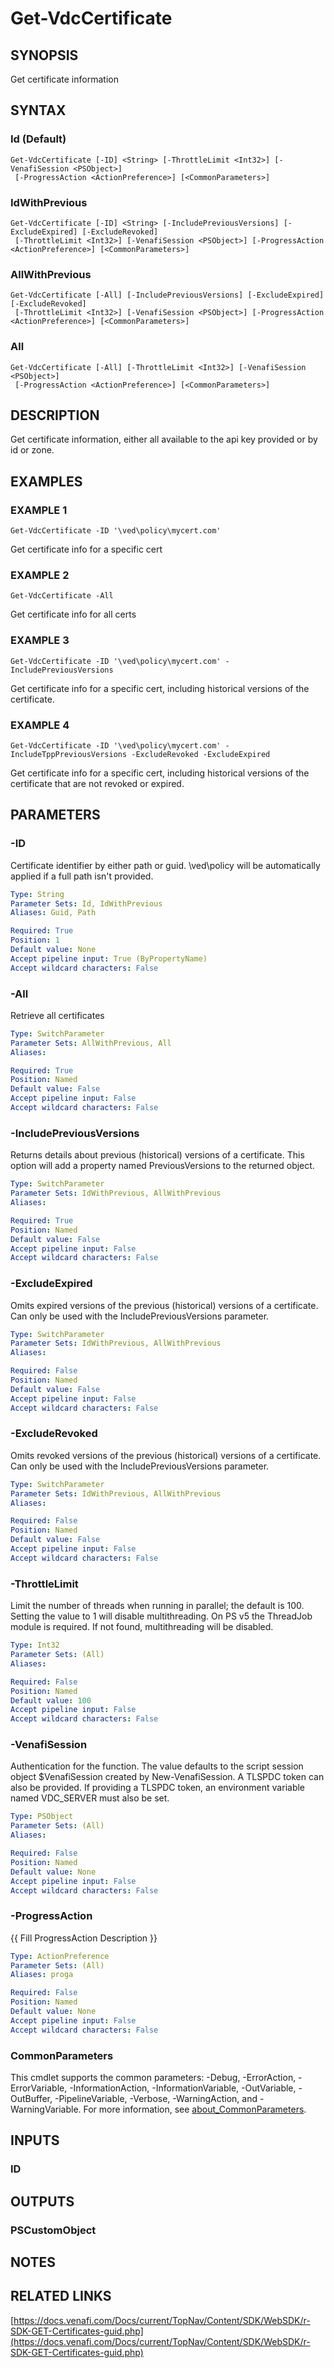 # Get-VdcCertificate

## SYNOPSIS
Get certificate information

## SYNTAX

### Id (Default)
```
Get-VdcCertificate [-ID] <String> [-ThrottleLimit <Int32>] [-VenafiSession <PSObject>]
 [-ProgressAction <ActionPreference>] [<CommonParameters>]
```

### IdWithPrevious
```
Get-VdcCertificate [-ID] <String> [-IncludePreviousVersions] [-ExcludeExpired] [-ExcludeRevoked]
 [-ThrottleLimit <Int32>] [-VenafiSession <PSObject>] [-ProgressAction <ActionPreference>] [<CommonParameters>]
```

### AllWithPrevious
```
Get-VdcCertificate [-All] [-IncludePreviousVersions] [-ExcludeExpired] [-ExcludeRevoked]
 [-ThrottleLimit <Int32>] [-VenafiSession <PSObject>] [-ProgressAction <ActionPreference>] [<CommonParameters>]
```

### All
```
Get-VdcCertificate [-All] [-ThrottleLimit <Int32>] [-VenafiSession <PSObject>]
 [-ProgressAction <ActionPreference>] [<CommonParameters>]
```

## DESCRIPTION
Get certificate information, either all available to the api key provided or by id or zone.

## EXAMPLES

### EXAMPLE 1
```
Get-VdcCertificate -ID '\ved\policy\mycert.com'
```

Get certificate info for a specific cert

### EXAMPLE 2
```
Get-VdcCertificate -All
```

Get certificate info for all certs

### EXAMPLE 3
```
Get-VdcCertificate -ID '\ved\policy\mycert.com' -IncludePreviousVersions
```

Get certificate info for a specific cert, including historical versions of the certificate.

### EXAMPLE 4
```
Get-VdcCertificate -ID '\ved\policy\mycert.com' -IncludeTppPreviousVersions -ExcludeRevoked -ExcludeExpired
```

Get certificate info for a specific cert, including historical versions of the certificate that are not revoked or expired.

## PARAMETERS

### -ID
Certificate identifier by either path or guid.
\ved\policy will be automatically applied if a full path isn't provided.

```yaml
Type: String
Parameter Sets: Id, IdWithPrevious
Aliases: Guid, Path

Required: True
Position: 1
Default value: None
Accept pipeline input: True (ByPropertyName)
Accept wildcard characters: False
```

### -All
Retrieve all certificates

```yaml
Type: SwitchParameter
Parameter Sets: AllWithPrevious, All
Aliases:

Required: True
Position: Named
Default value: False
Accept pipeline input: False
Accept wildcard characters: False
```

### -IncludePreviousVersions
Returns details about previous (historical) versions of a certificate.
This option will add a property named PreviousVersions to the returned object.

```yaml
Type: SwitchParameter
Parameter Sets: IdWithPrevious, AllWithPrevious
Aliases:

Required: True
Position: Named
Default value: False
Accept pipeline input: False
Accept wildcard characters: False
```

### -ExcludeExpired
Omits expired versions of the previous (historical) versions of a certificate.
Can only be used with the IncludePreviousVersions parameter.

```yaml
Type: SwitchParameter
Parameter Sets: IdWithPrevious, AllWithPrevious
Aliases:

Required: False
Position: Named
Default value: False
Accept pipeline input: False
Accept wildcard characters: False
```

### -ExcludeRevoked
Omits revoked versions of the previous (historical) versions of a certificate.
Can only be used with the IncludePreviousVersions parameter.

```yaml
Type: SwitchParameter
Parameter Sets: IdWithPrevious, AllWithPrevious
Aliases:

Required: False
Position: Named
Default value: False
Accept pipeline input: False
Accept wildcard characters: False
```

### -ThrottleLimit
Limit the number of threads when running in parallel; the default is 100.
Setting the value to 1 will disable multithreading.
On PS v5 the ThreadJob module is required. 
If not found, multithreading will be disabled.

```yaml
Type: Int32
Parameter Sets: (All)
Aliases:

Required: False
Position: Named
Default value: 100
Accept pipeline input: False
Accept wildcard characters: False
```

### -VenafiSession
Authentication for the function.
The value defaults to the script session object $VenafiSession created by New-VenafiSession.
A TLSPDC token can also be provided.
If providing a TLSPDC token, an environment variable named VDC_SERVER must also be set.

```yaml
Type: PSObject
Parameter Sets: (All)
Aliases:

Required: False
Position: Named
Default value: None
Accept pipeline input: False
Accept wildcard characters: False
```

### -ProgressAction
{{ Fill ProgressAction Description }}

```yaml
Type: ActionPreference
Parameter Sets: (All)
Aliases: proga

Required: False
Position: Named
Default value: None
Accept pipeline input: False
Accept wildcard characters: False
```

### CommonParameters
This cmdlet supports the common parameters: -Debug, -ErrorAction, -ErrorVariable, -InformationAction, -InformationVariable, -OutVariable, -OutBuffer, -PipelineVariable, -Verbose, -WarningAction, and -WarningVariable. For more information, see [about_CommonParameters](http://go.microsoft.com/fwlink/?LinkID=113216).

## INPUTS

### ID
## OUTPUTS

### PSCustomObject
## NOTES

## RELATED LINKS

[https://docs.venafi.com/Docs/current/TopNav/Content/SDK/WebSDK/r-SDK-GET-Certificates-guid.php](https://docs.venafi.com/Docs/current/TopNav/Content/SDK/WebSDK/r-SDK-GET-Certificates-guid.php)

